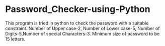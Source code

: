 # Password_Checker-using-Python
This program is tried in python to check the password with a suitable constraint.  Number of Upper case-2, Number of Lower case-5, 
Number of Digits-5,Number of special Characters-3.  Minimum size of password to be 15 letters.
